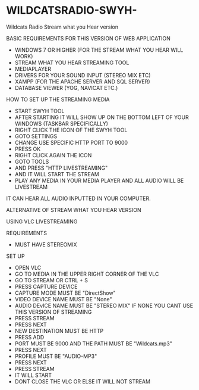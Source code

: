 # WILDCATSRADIO-SWYH-
Wildcats Radio Stream what you Hear version

BASIC REQUIREMENTS FOR THIS VERSION OF WEB APPLICATION
- WINDOWS 7 OR HIGHER (FOR THE STREAM WHAT YOU HEAR WILL WORK)
- STREAM WHAT YOU HEAR STREAMING TOOL
- MEDIAPLAYER
- DRIVERS FOR YOUR SOUND INPUT (STEREO MIX ETC)
- XAMPP (FOR THE APACHE SERVER AND SQL SERVER)
- DATABASE VIEWER (YOG, NAVICAT ETC.)

HOW TO SET UP THE STREAMING MEDIA 
- START SWYH TOOL
- AFTER STARTING IT WILL SHOW UP ON THE BOTTOM LEFT OF YOUR WINDOWS (TASKBAR SPECIFICALLY)
- RIGHT CLICK THE ICON OF THE SWYH TOOL
- GOTO SETTINGS
- CHANGE USE SPECIFIC HTTP PORT TO 9000
- PRESS OK
- RIGHT CLICK AGAIN THE ICON 
- GOTO TOOLS 
- AND PRESS "HTTP LIVESTREAMING"
- AND IT WILL START THE STREAM 
- PLAY ANY MEDIA IN YOUR MEDIA PLAYER AND ALL AUDIO WILL BE LIVESTREAM

IT CAN HEAR ALL AUDIO INPUTTED IN YOUR COMPUTER.

ALTERNATIVE OF STREAM WHAT YOU HEAR VERSION

USING VLC LIVESTREAMING 

REQUIREMENTS
- MUST HAVE STEREOMIX 

SET UP
- OPEN VLC 
- GO TO MEDIA IN THE UPPER RIGHT CORNER OF THE VLC
- GO TO STREAM OR CTRL + S 
- PRESS CAPTURE DEVICE 
- CAPTURE MODE MUST BE "DirectShow"
- VIDEO DEVICE NAME MUST BE "None"
- AUDIO DEvICE NAME MUST BE "STEREO MIX" IF NONE YOU CANT USE THIS VERSION OF STREAMING 
- PRESS STREAM
- PRESS NEXT 
- NEW DESTINATION MUST BE HTTP 
- PRESS ADD 
- PORT MUST BE 9000 AND THE PATH MUST BE "Wildcats.mp3"
- PRESS NEXT
- PROFILE MUST BE "AUDIO-MP3"
- PRESS NEXT 
- PRESS STREAM
- IT WILL START 
- DONT CLOSE THE VLC OR ELSE IT WILL NOT STREAM 



